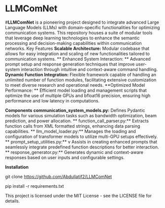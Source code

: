 # LLMComNet
#**LLMComNet** is a pioneering project designed to integrate advanced Large Language Models (LLMs) with domain-specific functionalities for optimizing communication systems. This repository houses a suite of modular tools that leverage deep learning technologies to enhance the semantic processing and decision-making capabilities within communication networks.
Key Features
    **Scalable Architecture:** Modular codebase that allows for easy integration and scaling of new functionalities tailored to communication systems.
   ** Enhanced System Interaction: ** Advanced prompt setup and response generation techniques that improve user-system interaction through intuitive and context-aware command handling.
    **Dynamic Function Integration:** Flexible framework capable of handling an unlimited number of function modules, facilitating extensive customization to meet diverse research and operational needs.
    **Optimized Model Performance: ** Efficient model loading and management scripts that optimize the use of multiple GPUs and bfloat16 precision, ensuring high performance and low latency in computations.

**Components**
    **communication_system_models.py:** Defines Pydantic models for various simulation tasks such as bandwidth optimization, beam prediction, and power allocation.
    ** function_call_parser.py:**  Extracts function calls from XML formatted strings, enhancing data parsing capabilities.
    ** llm_model_loader.py:**  Manages the loading and configuration of transformer models to utilize multi-GPU setups effectively.
    ** prompt_setup_utilities.py:** v Assists in creating enhanced prompts that seamlessly integrate predefined function descriptions for better interaction.
    ** response_generator.py:**  Generates dynamic and context-aware responses based on user inputs and configurable settings.

**Installation**




git clone https://github.com/Abdullatif2/LLMComNet


pip install -r requirements.txt



This project is licensed under the MIT License - see the LICENSE file for details.
